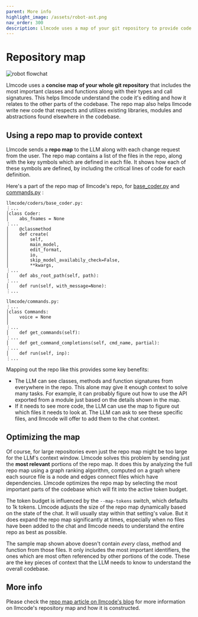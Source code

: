```yaml
---
parent: More info
highlight_image: /assets/robot-ast.png
nav_order: 300
description: Llmcode uses a map of your git repository to provide code context to LLMs.
---
```


# Repository map

![robot flowchat](/assets/robot-ast.png)

Llmcode
uses a **concise map of your whole git repository**
that includes
the most important classes and functions along with their types and call signatures.
This helps llmcode understand the code it's editing
and how it relates to the other parts of the codebase.
The repo map also helps llmcode write new code
that respects and utilizes existing libraries, modules and abstractions
found elsewhere in the codebase.

## Using a repo map to provide context

Llmcode sends a **repo map** to the LLM along with
each change request from the user.
The repo map contains a list of the files in the
repo, along with the key symbols which are defined in each file.
It shows how each of these symbols are defined, by including the critical lines of code for each definition.

Here's a part of
the repo map of llmcode's repo, for
[base_coder.py](https://github.com/KhulnaSoft/llmcode/blob/main/llmcode/coders/base_coder.py)
and
[commands.py](https://github.com/KhulnaSoft/llmcode/blob/main/llmcode/commands.py)
:

```
llmcode/coders/base_coder.py:
⋮...
│class Coder:
│    abs_fnames = None
⋮...
│    @classmethod
│    def create(
│        self,
│        main_model,
│        edit_format,
│        io,
│        skip_model_availabily_check=False,
│        **kwargs,
⋮...
│    def abs_root_path(self, path):
⋮...
│    def run(self, with_message=None):
⋮...

llmcode/commands.py:
⋮...
│class Commands:
│    voice = None
│
⋮...
│    def get_commands(self):
⋮...
│    def get_command_completions(self, cmd_name, partial):
⋮...
│    def run(self, inp):
⋮...
```

Mapping out the repo like this provides some key benefits:

  - The LLM can see classes, methods and function signatures from everywhere in the repo. This alone may give it enough context to solve many tasks. For example, it can probably figure out how to use the API exported from a module just based on the details shown in the map.
  - If it needs to see more code, the LLM can use the map to figure out which files it needs to look at. The LLM can ask to see these specific files, and llmcode will offer to add them to the chat context.

## Optimizing the map

Of course, for large repositories even just the repo map might be too large
for the LLM's context window.
Llmcode solves this problem by sending just the **most relevant**
portions of the repo map.
It does this by analyzing the full repo map using
a graph ranking algorithm, computed on a graph
where each source file is a node and edges connect
files which have dependencies.
Llmcode optimizes the repo map by
selecting the most important parts of the codebase
which will
fit into the active token budget.

The token budget is
influenced by the `--map-tokens` switch, which defaults to 1k tokens.
Llmcode adjusts the size of the repo map dynamically based on the state of the chat. It will usually stay within that setting's value. But it does expand the repo map
significantly at times, especially when no files have been added to the chat and llmcode needs to understand the entire repo as best as possible.


The sample map shown above doesn't contain *every* class, method and function from those
files.
It only includes the most important identifiers,
the ones which are most often referenced by other portions of the code.
These are the key pieces of context that the LLM needs to know to understand
the overall codebase.


## More info

Please check the
[repo map article on llmcode's blog](https://llmcode.khulnasoft.com/2023/10/22/repomap.html)
for more information on llmcode's repository map
and how it is constructed.
